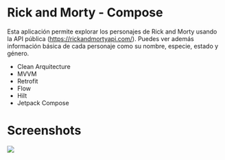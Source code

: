 # Rick and Morty - Compose

Esta aplicación permite explorar los personajes de Rick and Morty usando la API pública (https://rickandmortyapi.com/). Puedes ver además información básica de cada personaje como su nombre, especie, estado y género.
 
- Clean Arquitecture
- MVVM
- Retrofit
- Flow
- Hilt
- Jetpack Compose

# Screenshots

![](https://github.com/sabrinaar/rickandmorty/blob/master/gif/rickandmortyapi.gif)


